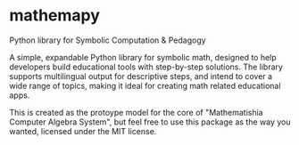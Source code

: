 # mathemapy

Python library for Symbolic Computation &amp; Pedagogy

A simple, expandable Python library for symbolic math, designed to help developers build educational tools with step-by-step solutions. The library supports multilingual output for descriptive steps, and intend to cover a wide range of topics, making it ideal for creating math related educational apps.

This is created as the protoype model for the core of "Mathematishia Computer Algebra System", but feel free to use this package as the way you wanted, licensed under the MIT license.

<!--
TODO ::
create more expressions to handle test cases,
add the step support to the basic operations
add language feature

re-write the entire subtraction class from scratch, don't rely ln addition class .

definealty re-write the entire subtraction class from scratch, this time no trying to copy addition and reversing it :))
Considerations -> Do we really need BinaryOperator and UnaryOperator ? instead try to get ideas from sympy or mathjs and mathsteps

## TO COSNIDER:
when doing all the evaluation and calculations isntead of using int, float consider
to stick with Number class instead or explicitly use Integer or Float class from the 
package itself so modification will be easier to handle since every component in here
are custom builds


## CONSIDER REMOVING 

even though the sympy is an requirement inside the requirements.txt, we should not use sympy and try to rewrite everything
from scratch as much as possible this is for my own learnig as well so rewritng from scratch would help me a lot in this case
-->
